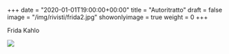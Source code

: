 +++
date = "2020-01-01T19:00:00+00:00"
title = "Autoritratto"
draft = false
image = "/img/rivisti/frida2.jpg"
showonlyimage = true
weight = 0
+++

Frida Kahlo

<!--more-->

![](/img/rivisti/frida2.jpg)
